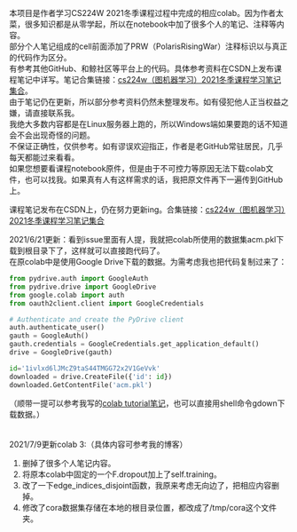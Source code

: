 本项目是作者学习CS224W 2021冬季课程过程中完成的相应colab。因为作者太菜，很多知识都是从零学起，所以在notebook中加了很多个人的笔记、注释等内容。  
部分个人笔记组成的cell前面添加了PRW（PolarisRisingWar）注释标识以与真正的代码作为区分。  
有参考其他GitHub、和鲸社区等平台上的代码。具体参考资料在CSDN上发布课程笔记中详写。笔记合集链接：[cs224w（图机器学习）2021冬季课程学习笔记集合](https://blog.csdn.net/PolarisRisingWar/article/details/117287320)。  
由于笔记仍在更新，所以部分参考资料仍然未整理发布。如有侵犯他人正当权益之嫌，请直接联系我。  
我绝大多数内容都是在Linux服务器上跑的，所以Windows端如果要跑的话不知道会不会出现奇怪的问题。  
不保证正确性，仅供参考。如有谬误欢迎指正，作者是老GitHub常驻居民，几乎每天都能过来看看。  
如果您想要看课程notebook原件，但是由于不可控力等原因无法下载colab文件，也可以找我。如果真有人有这样需求的话，我把原文件再下一遍传到GitHub上。  

课程笔记发布在CSDN上，仍在努力更新ing。合集链接：[cs224w（图机器学习）2021冬季课程学习笔记集合](https://blog.csdn.net/PolarisRisingWar/article/details/117287320)  

2021/6/21更新：看到issue里面有人提，我就把colab所使用的数据集acm.pkl下载到根目录下了，这样就可以直接跑代码了。  
在原colab中是使用Google Drive下载的数据。为需考虑我也把代码复制过来了：
```python
from pydrive.auth import GoogleAuth
from pydrive.drive import GoogleDrive
from google.colab import auth
from oauth2client.client import GoogleCredentials

# Authenticate and create the PyDrive client
auth.authenticate_user()
gauth = GoogleAuth()
gauth.credentials = GoogleCredentials.get_application_default()
drive = GoogleDrive(gauth)
```
```python
id='1ivlxd6lJMcZ9taS44TMGG72x2V1GeVvk'
downloaded = drive.CreateFile({'id': id})
downloaded.GetContentFile('acm.pkl')
```
（顺带一提可以参考我写的[colab tutorial笔记](https://blog.csdn.net/PolarisRisingWar/article/details/117229594#t2)，也可以直接用shell命令gdown下载数据。）
<br><br><br>
2021/7/9更新colab 3:（具体内容可参考我的博客）
1. 删掉了很多个人笔记内容。
2. 将原本colab中固定的一个F.dropout加上了self.training。
3. 改了一下edge_indices_disjoint函数，我原来考虑无向边了，把相应内容删掉。
4. 修改了cora数据集存储在本地的根目录位置，都改成了/tmp/cora这个文件夹。